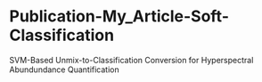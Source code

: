 # Publication-My_Article-Soft-Classification
SVM-Based Unmix-to-Classification Conversion for Hyperspectral Abundundance Quantification

